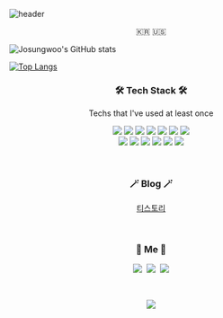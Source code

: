 ![header](https://capsule-render.vercel.app/api?type=soft&color=auto&height=150&section=header&text=JoSungWoo&fontSize=70&animation=twinkling)


<p align="center">🇰🇷 🇺🇸</p>


<p align="center">

![Josungwoo's GitHub stats](https://github-readme-stats.vercel.app/api?username=josungwoo&show_icons=true&theme=tokyonight&count_private=true)


[![Top Langs](https://github-readme-stats.vercel.app/api/top-langs/?username=josungwoo&layout=compact&theme=tokyonight)](https://github.com/anuraghazra/github-readme-stats)

</p>


<h3 align="center">🛠 Tech Stack 🛠</h3>

<p align="center"> Techs that I've used at least once </p>

<p align="center">
<img src="https://img.shields.io/badge/Python-3776AB?style=flat-square&logo=Python&logoColor=white"/>
<img src="https://img.shields.io/badge/flutter-02569B?style=flat-square&logo=flutter&logoColor=white"/>
<img src="https://img.shields.io/badge/django-092E20?style=flat-square&logo=django&logoColor=white"/>
<img src="https://img.shields.io/badge/C-A8B9CC?style=flat-square&logo=C&logoColor=white"/>
<img src="https://img.shields.io/badge/Nginx-009639?style=flat-square&logo=Nginx&logoColor=white"/>
<img src="https://img.shields.io/badge/AndroidStudio-3DDC84?style=flat-square&logo=AndroidStudio&logoColor=white"/>
<img src="https://img.shields.io/badge/Docker-2496ED?style=flat-square&logo=Docker&logoColor=white"/>
<br>
<img src="https://img.shields.io/badge/Git-F05032?
style=flat-square&logo=Git&logoColor=white"/>
<img src="https://img.shields.io/badge/html5-E34F26?style=flat-square&logo=Html5&logoColor=white"/>
<img src="https://img.shields.io/badge/css3-1572B6?style=flat-square&logo=css3&logoColor=white"/>
<img src="https://img.shields.io/badge/Mysql-4479A1?style=flat-square&logo=Mysql&logoColor=white"/>
<img src="https://img.shields.io/badge/tensorflow-FF6F00?style=flat-square&logo=tensorflow&logoColor=white"/>
<img src="https://img.shields.io/badge/pytorch-EE4C2C?style=flat-square&logo=pytorch&logoColor=white"/>
</p>

<br>

<h3 align="center">🪄 Blog 🪄</h3>

<div align="center" style="text-align:center">
  
[티스토리](https://ai-sw.tistory.com/)

</div>
  
<br>


<h3 align="center"> 🧸 Me 🧸 </h3>
<p align="center">
  <a href="https://velog.io/@woo0_hooo"><img src="https://img.shields.io/badge/Tech%20Blog-11B48A?style=flat-square&logo=Vimeo&logoColor=white&link=https://velog.io/@woo0_hooo"/></a>&nbsp
  <a href="https://www.instagram.com/woo0_hooo/"><img src="https://img.shields.io/badge/Instagram-E4405F?style=flat-square&logo=Instagram&logoColor=white&link=https://www.instagram.com/woo0_hooo/"/></a>&nbsp
  <a href="mailto:viliketh1s98@naver.com"><img src="https://img.shields.io/badge/Gmail-d14836?style=flat-square&logo=Gmail&logoColor=white&link=viliketh1s98@naver.com"/></a>
</p>
<br>

<p align="center">
    <a href="https://hits.seeyoufarm.com"><img src="https://hits.seeyoufarm.com/api/count/incr/badge.svg?url=https%3A%2F%2Fgithub.com%2Fjosungwoo&count_bg=%233FD9D7&title_bg=%23555555&icon=github.svg&icon_color=%23FFFFFF&title=hits&edge_flat=false"/></a>
</p>



